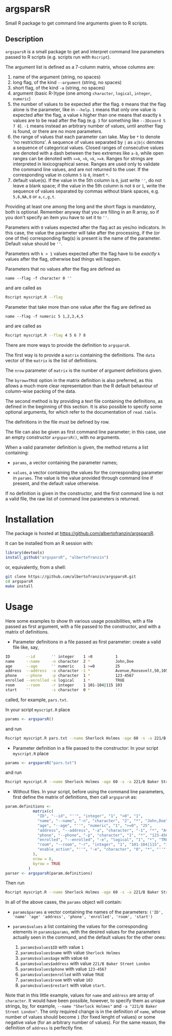 argsparsR
=========

Small R package to get command line arguments given to R scripts.

Description
-----------

`argsparsR` is a small package to get and interpret command line parameters
passed to R scripts (e.g. scripts run with `Rscript`). 

The argument list is defined as a 7-column matrix, whose columns are:

1. name of the argument (string, no spaces)
2. long flag, of the kind `--argument` (string, no spaces)
3. short flag, of the kind `-a` (string, no spaces)
4. argument (basic R-)type (one among `character`, `logical`, `integer`, `numeric`)
5. the number of values to be expected after the flag. `0` means that
   the flag alone is the parameter, like in `--help`. `1` means that only one value
   is expected after the flag, a value `k` higher than one means that exactly
   `k` values are to be read after the flag (e.g. `3` for something like
   `--3Dcoord 5 7 8`). `-1` means instead an arbitrary number of values,
   until another flag is found, or there are no more parameters.
6. the range of values that each parameter can take. May be `*`
   to denote 'no restrictions'. A sequence of values separated by `|` as `a|b|c`
   denotes a sequence of categorical values. Closed ranges of consecutive values 
   are denoted with a dash between the two extremes like `a-b`,
   while open ranges can be denoted with `<=k`, `<k`, `>k`, `>=k`.
   Ranges for strings are interpreted in lexicographical sense. Ranges are used only to
   validate the command line values, and are not returned to the user.
   If the corresponding value in column `5` is `0`, insert `*`.
7. default value(s). If the value in the 5th column is `0`, just write `''`,
   do not leave a blank space; if the value in the 5th column is not `0` or `1`,
   write the sequence of values separated by commas without blank spaces,
   e.g. `5,6,NA,8` or `a,c,g,t`.

Providing at least one among the long and the short flags is mandatory,
both is optional. Remember anyway that you are filling in an R array,
so if you don't specify an item you have to set it to `''`.

Parameters with `0` values expected after the flag act as yes/no indicators.
In this case, the value the parameter will take after the processing, if the
(or one of the) corresponding flag(s) is present is the name of the parameter.
Default value should be `''`.

Parameters with `k > 1` values expected after the flag have to be _exactly_
`k` values after the flag, otherwise bad things will happen.

Parameters that no values after the flag are defined as
```
name --flag -f character 0 ''
```
and are called as
```bash
Rscript myscript.R --flag
```

Parameter that take more than one value after the flag are defined as
```
name --flag -f numeric 5 1,2,3,4,5
```
and are called as
```bash
Rscript myscript.R --flag 4 5 6 7 8
```

There are more ways to provide the definition to `argsparsR`.

The first way is to provide a `matrix` containing the definitions.
The `data` vector of the `matrix` is the list of definitions.

The `nrow` parameter of `matrix` is the number of argument
definitions given.

The `byrow=TRUE` option in the matrix definition is also preferred,
as this allows a much more clear representation than the R default behaviour
of column-wise packing of the data.

The second method is by providing a text file containing the definitions, as
defined in the beginning of this section. It is also possible to specify
some optional arguments, for which refer to the documentation of `read.table`.

The definitions in the file must be defined by row.

The file can also be given as first command line parameter; in this case, use
an empty constructor `argsparsR()`, with no arguments.

When a valid parameter definition is given, the method returns a list containing:

* `params`, a vector containing the parameter names;

* `values`, a vector containing the values for the corresponding parameter in
  `params`. The value is the value provided through command line
  if present, and the default value otherwise.

If no definition is given in the constructor, and the first command line
is not a valid file, the raw list of command line parameters is returned.

# Installation
The package is hosted at https://github.com/albertofranzin/argsparsR.

It can be installed from an R session with:
```r
library(devtools)
install_github("argsparsR", "albertofranzin")
```
or, equivalently, from a shell:
```bash
git clone https://github.com/albertofranzin/argsparsR.git
cd argsparsR
make install
```

# Usage
Here some examples to show th various usage possibilities,
with a file passed as first argument, with a file passed to the constructor,
and with a matrix of definitions.

* Parameter definitions in a file passed as first parameter:
create a valid file like, say,
```bash
ID       --id       '' integer    1 >0          1
name     --name     -n character  2 *           John,Doe
age      --age      '' numeric    1 >=0         25
address  --address  -a character -1 *           Avenue,Roosevelt,50,1050,Bruxelles
phone    --phone    -p character  1 *           123-4567
enrolled --enrolled -e logical    1 *           TRUE
room     --room     -r integer    1 101-104|115 103
start    ''         -s character  0 *           ''
```
called, for example, `pars.txt`.

In your script `myscript.R` place
```r
params <- argsparsR()
```
and run
```bash
Rscript myscript.R pars.txt --name Sherlock Holmes -age 60 -s -a 221/B Baker Street London
```

* Parameter definition in a file passed to the constructor:
In your script `myscript.R` place
```r
params <- argsparsR("pars.txt")
```
and run
```bash
Rscript myscript.R --name Sherlock Holmes -age 60 -s -a 221/B Baker Street London
```

* Without files. In your script, before using the command line parameters,
first define the matrix of definitions, then call `argsparsR` as:
```r
param.definitions <-
            matrix(c(
              "ID", "--id", "''", "integer", "1", ">0", "1",
              "name", "--name", "-n", "character", "2", "*", "John,Doe",
              "age", "--age", "''", "numeric", "1", ">=0", "25",
              "address", "--address", "-a", "character", "-1", "*", "Avenue,Roosevelt,50,1050,Bruxelles",
              "phone", "--phone", "-p", "character", "1", "*", "123-4567",
              "enrolled", "--enrolled", "-e", "logical", "1", "*", "TRUE",
              "room", "--room", "-r", "integer", "1", "101-104|115", "103",
              "enable_action", "''", "-e", "character", "0", "*", "''"
            ),
            nrow = 8,
            byrow = TRUE
          )
parser <- argsparsR(param.definitions)
```

Then run
```bash
Rscript myscript.R --name Sherlock Holmes -age 60 -s -a 221/B Baker Street London
```

In all of the above cases, the `params` object will contain:

* `params$params` a vector containing the names of the parameters:
    `('ID', 'name' 'age' 'address', 'phone', 'enrolled', 'room', 'start')`

* `params$values` a list containing the values for the corresponding elements
    in `params$params`, with the desired values for the parameters actually
    seen in the command, and the default values for the other ones:
    1. `params$values$ID` with value `1`
    2. `params$values$name` with value `Sherlock Holmes`
    3. `params$values$age` with value `60`
    4. `params$values$address` with value `221/B Baker Street London`
    5. `params$values$phone` with value `123-4567`
    6. `params$values$enrolled` with value `TRUE`
    7. `params$values$room` with value `103`
    8. `params$values$restart` with value `start`.

Note that in this little example, values for `name` and `address` are array of `character`.
It would have been possible, however, to specify them as unique strings, by, for example,
`--name "Sherlock Holmes"` and `-a "221/B Baker Street London"`. The only required change
is in the definition of `name`, whose number of values should become `1` (for fixed lenght
of values) or some negative value (for an arbitrary number of values). For the same reason,
the definition of `address` is perfectly fine.
